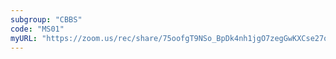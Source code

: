 ```yaml
---
subgroup: "CBBS"
code: "MS01"
myURL: "https://zoom.us/rec/share/75oofgT9NSo_BpDk4nh1jgO7zegGwKXCse27q3eYz-F9Zi0Lv6x1hI6VhXYCjJm-.HAlKuGnHMf75sA7x"
---
```

